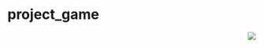 # project_game

<img align="right" src="https://www.androidfreeware.net/software_images/morra-even-or-odd.2.jpg" />

